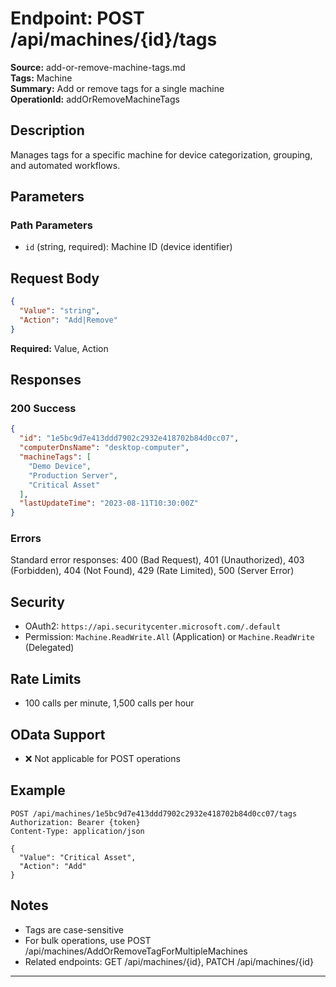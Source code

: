 # Endpoint: POST /api/machines/{id}/tags

**Source:** add-or-remove-machine-tags.md  
**Tags:** Machine  
**Summary:** Add or remove tags for a single machine  
**OperationId:** addOrRemoveMachineTags

## Description
Manages tags for a specific machine for device categorization, grouping, and automated workflows.

## Parameters
### Path Parameters
- `id` (string, required): Machine ID (device identifier)

## Request Body
```json
{
  "Value": "string",
  "Action": "Add|Remove"
}
```
**Required:** Value, Action

## Responses
### 200 Success
```json
{
  "id": "1e5bc9d7e413ddd7902c2932e418702b84d0cc07",
  "computerDnsName": "desktop-computer",
  "machineTags": [
    "Demo Device",
    "Production Server",
    "Critical Asset"
  ],
  "lastUpdateTime": "2023-08-11T10:30:00Z"
}
```

### Errors
Standard error responses: 400 (Bad Request), 401 (Unauthorized), 403 (Forbidden), 404 (Not Found), 429 (Rate Limited), 500 (Server Error)

## Security
- OAuth2: `https://api.securitycenter.microsoft.com/.default`
- Permission: `Machine.ReadWrite.All` (Application) or `Machine.ReadWrite` (Delegated)

## Rate Limits
- 100 calls per minute, 1,500 calls per hour

## OData Support
- ❌ Not applicable for POST operations

## Example
```http
POST /api/machines/1e5bc9d7e413ddd7902c2932e418702b84d0cc07/tags
Authorization: Bearer {token}
Content-Type: application/json

{
  "Value": "Critical Asset",
  "Action": "Add"
}
```

## Notes
- Tags are case-sensitive
- For bulk operations, use POST /api/machines/AddOrRemoveTagForMultipleMachines
- Related endpoints: GET /api/machines/{id}, PATCH /api/machines/{id}

---
